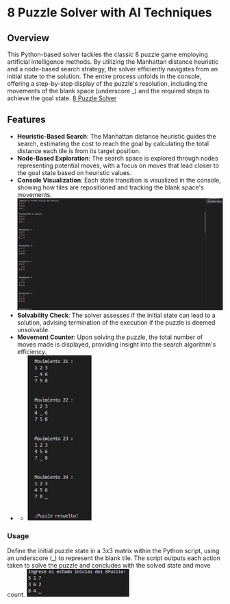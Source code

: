 # 8 Puzzle Solver with AI Techniques

## Overview
This Python-based solver tackles the classic 8 puzzle game employing artificial intelligence methods. By utilizing the Manhattan distance heuristic and a node-based search strategy, the solver efficiently navigates from an initial state to the solution. The entire process unfolds in the console, offering a step-by-step display of the puzzle's resolution, including the movements of the blank space (underscore _) and the required steps to achieve the goal state. [8 Puzzle Solver](https://github.com/AlonsoSOscarI/Portfolio/tree/main/Python-8puzzleSolver/8Puzzle)

## Features

- **Heuristic-Based Search**: The Manhattan distance heuristic guides the search, estimating the cost to reach the goal by calculating the total distance each tile is from its target position.
- **Node-Based Exploration**: The search space is explored through nodes representing potential moves, with a focus on moves that lead closer to the goal state based on heuristic values.
- **Console Visualization**: Each state transition is visualized in the console, showing how tiles are repositioned and tracking the blank space's movements. ![Console Visualization](https://github.com/AlonsoSOscarI/Portfolio/blob/main/Python-8puzzleSolver/Python-Output/3.%20Console%20Visualization.JPG)
- **Solvability Check**: The solver assesses if the initial state can lead to a solution, advising termination of the execution if the puzzle is deemed unsolvable.
- **Movement Counter**: Upon solving the puzzle, the total number of moves made is displayed, providing insight into the search algorithm's efficiency.
- - ![Movement Counter](https://github.com/AlonsoSOscarI/Portfolio/blob/main/Python-8puzzleSolver/Python-Output/2.%20Movement%20Counter.JPG)

### Usage
Define the initial puzzle state in a 3x3 matrix within the Python script, using an underscore (_) to represent the blank tile. The script outputs each action taken to solve the puzzle and concludes with the solved state and move count. ![Initial State](https://github.com/AlonsoSOscarI/Portfolio/blob/main/Python-8puzzleSolver/Python-Output/1.%20Initial%20State.JPG)

